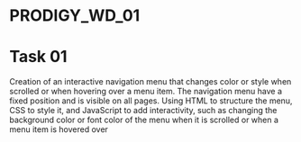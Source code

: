 # PRODIGY_WD_01
<h1>Task 01</h1>
<p>
Creation of  an interactive navigation menu that changes color or style when scrolled or when hovering over a menu item. The navigation menu  have a fixed position and is visible on all pages. Using HTML to structure the menu, CSS to style it, and JavaScript to add interactivity, such as changing the background color or font color of the menu when it is scrolled or when a menu item is hovered over</p>
